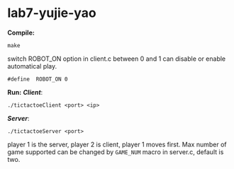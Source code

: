 # lab7-yujie-yao

**Compile:**

	make

switch ROBOT_ON option in  client.c between 0 and 1 can disable or enable automatical play. 

	#define  ROBOT_ON 0
	

**Run:**
***Client***:

	./tictactoeClient <port> <ip>

***Server***:

	./tictactoeServer <port> 

	
player 1 is the server, player 2 is client, player 1 moves first.
Max number of game supported can be changed by `GAME_NUM` macro in server.c, default is two.


